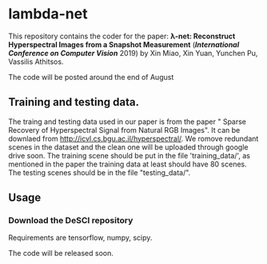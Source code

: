 # lambda-net



This repository contains the coder for the paper: **λ-net: Reconstruct Hyperspectral Images from a Snapshot Measurement** (***International Conference on Computer Vision*** 2019) by Xin Miao, Xin Yuan, Yunchen Pu, Vassilis Athitsos.


The code will be posted around the end of August




## Training and testing data.

The traing and testing data used in our paper is from the paper " Sparse Recovery of Hyperspectral Signal from Natural RGB Images". It can be downlaed from http://icvl.cs.bgu.ac.il/hyperspectral/.  We romove redundant scenes in the dataset and the clean one will be uploaded through google drive soon. The training scene should be put in the file 'training_data/', as mentioned in the paper the training data at least should have 80 scenes. The testing scenes should be in the file "testing_data/".


## Usage
### Download the DeSCI repository

Requirements are tensorflow, numpy, scipy.





The code will be released soon.

